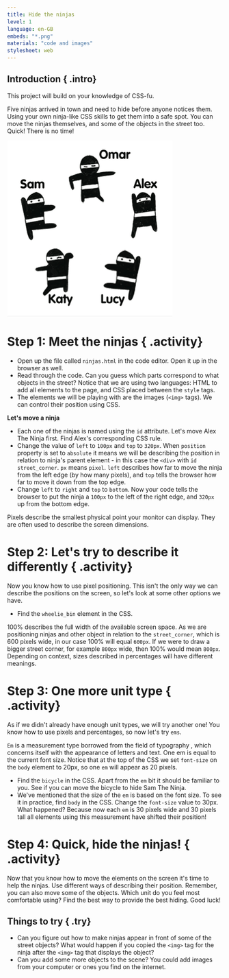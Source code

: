 ```yaml
---
title: Hide the ninjas
level: 1
language: en-GB
embeds: "*.png"
materials: "code and images"
stylesheet: web
---
```


## Introduction { .intro}

This project will build on your knowledge of CSS-fu.

Five ninjas arrived in town and need to hide before anyone notices them. Using your own ninja-like CSS skills to get them into a safe spot. You can move the ninjas themselves, and some of the objects in the street too. Quick! There is no time!

![screenshot](ninjas.png)

# Step 1: Meet the ninjas { .activity}

+ Open up the file called `ninjas.html` in the code editor. Open it up in the browser as well.
+ Read through the code. Can you guess which parts correspond to what objects in the street? Notice that we are using two languages: HTML to add all elements to the page, and CSS placed between the `style` tags.
+ The elements we will be playing with are the images (`<img>` tags). We can control their position using CSS.

**Let's move a ninja**

+ Each one of the ninjas is named using the `id` attribute. Let's move Alex The Ninja first. Find Alex's corresponding CSS rule.
+ Change the value of `left` to `100px` and `top` to `320px`. When `position` property is set to `absolute` it means we will be describing the position in relation to ninja's parent element - in this case the `<div>` with `id` `street_corner`. `px` means `pixel`. `left` describes how far to move the ninja from the left edge (by how many pixels), and `top` tells the browser how far to move it down from the top edge.
+ Change `left` to `right` and `top` to `bottom`. Now your code tells the browser to put the ninja a `100px` to the left of the right edge, and `320px` up from the bottom edge.

Pixels describe the smallest physical point your monitor can display. They are often used to describe the screen dimensions.

# Step 2: Let's try to describe it differently { .activity}

Now you know how to use pixel positioning. This isn't the only way we can describe the positions on the screen, so let's look at some other options we have.

+ Find the `wheelie_bin` element in the CSS.

100% describes the full width of the available screen space. As we are positioning ninjas and other object in relation to the `street_corner`, which is 600 pixels wide, in our case 100% will equal `600px`. If we were to draw a bigger street corner, for example `800px` wide, then 100% would mean `800px`. Depending on context, sizes described in percentages will have different meanings.

# Step 3:  One more unit type { .activity}

As if we didn't already have enough unit types, we will try another one! You know how to use pixels and percentages, so now let's try `ems`.

`Em` is a measurement type borrowed from the field of typography , which concerns itself with the appearance of letters and text. One em is equal to the current font size. Notice that at the top of the CSS we set `font-size` on the `body` element to 20px, so one `em` will appear as 20 pixels.

+ Find the `bicycle` in the CSS. Apart from the `em` bit it should be familiar to you. See if you can move the bicycle to hide Sam The Ninja.
+ We've mentioned that the size of the `em` is based on the font size. To see it in practice, find `body` in the CSS. Change the `font-size` value to 30px. What happened? Because now each `em` is 30 pixels wide and 30 pixels tall all elements using this measurement have shifted their position!

# Step 4: Quick, hide the ninjas! { .activity}

Now that you know how to move the elements on the screen it's time to help the ninjas. Use different ways of describing their position. Remember, you can also move some of the objects. Which unit do you feel most comfortable using? Find the best way to provide the best hiding. Good luck!

## Things to try { .try}

+ Can you figure out how to make ninjas appear in front of some of the street objects? What would happen if you copied the `<img>` tag for the ninja after the `<img>` tag that displays the object?
+ Can you add some more objects to the scene? You could add images from your computer or ones you find on the internet.
